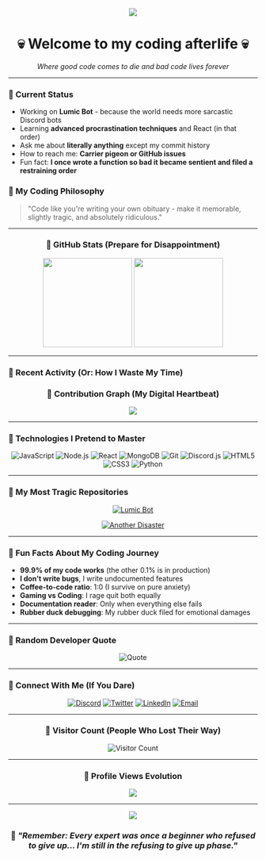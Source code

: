 <div align="center">
  <img src="https://capsule-render.vercel.app/api?type=waving&color=gradient&customColorList=12,13,14,15,16&height=200&section=header&text=Quinn's%20Digital%20Graveyard&fontSize=40&fontColor=ffffff&animation=twinkling" />
</div>

<div align="center">
  <h1>💀 Welcome to my coding afterlife 💀</h1>
  <p><em>Where good code comes to die and bad code lives forever</em></p>
</div>

---

### 🌸 Current Status
- Working on **Lumic Bot** - because the world needs more sarcastic Discord bots
- Learning **advanced procrastination techniques** and React (in that order)
- Ask me about **literally anything** except my commit history
-  How to reach me: **Carrier pigeon or GitHub issues**
- Fun fact: **I once wrote a function so bad it became sentient and filed a restraining order**

### 🌸 My Coding Philosophy
> "Code like you're writing your own obituary - make it memorable, slightly tragic, and absolutely ridiculous."

---

<div align="center">
  
### 🌸 GitHub Stats (Prepare for Disappointment)

<img height="180em" src="https://github-readme-stats.vercel.app/api?username=caricaly&show_icons=true&hide_border=true&count_private=true&include_all_commits=true&theme=radical&bg_color=0d1117&title_color=ff69b4&icon_color=ffb6c1&text_color=ffc0cb" />

<img height="180em" src="https://github-readme-stats.vercel.app/api/top-langs/?username=caricaly&layout=compact&hide_border=true&theme=radical&bg_color=0d1117&title_color=ff69b4&text_color=ffc0cb" />

</div>

---

### 🌸 Recent Activity (Or: How I Waste My Time)

<!--START_SECTION:activity-->
<!--END_SECTION:activity-->

<div align="center">
  
### 🌸 Contribution Graph (My Digital Heartbeat)

<img src="https://activity-graph.herokuapp.com/graph?username=caricaly&theme=react-dark&hide_border=true&bg_color=0d1117&color=ff69b4&line=ffb6c1&point=ffc0cb" />

</div>

---

### 🌸 Technologies I Pretend to Master

<div align="center">

![JavaScript](https://img.shields.io/badge/-JavaScript-ff69b4?style=flat-square&logo=javascript&logoColor=white)
![Node.js](https://img.shields.io/badge/-Node.js-ffb6c1?style=flat-square&logo=node.js&logoColor=white)
![React](https://img.shields.io/badge/-React-ffc0cb?style=flat-square&logo=react&logoColor=white)
![MongoDB](https://img.shields.io/badge/-MongoDB-ff69b4?style=flat-square&logo=mongodb&logoColor=white)
![Git](https://img.shields.io/badge/-Git-ffb6c1?style=flat-square&logo=git&logoColor=white)
![Discord.js](https://img.shields.io/badge/-Discord.js-ffc0cb?style=flat-square&logo=discord&logoColor=white)
![HTML5](https://img.shields.io/badge/-HTML5-ff69b4?style=flat-square&logo=html5&logoColor=white)
![CSS3](https://img.shields.io/badge/-CSS3-ffb6c1?style=flat-square&logo=css3&logoColor=white)
![Python](https://img.shields.io/badge/-Python-ffc0cb?style=flat-square&logo=python&logoColor=white)

</div>

---

### 🌸 My Most Tragic Repositories

<div align="center">

[![Lumic Bot](https://github-readme-stats.vercel.app/api/pin/?username=caricaly&repo=lumic-bot&theme=radical&bg_color=0d1117&title_color=ff69b4&text_color=ffc0cb&icon_color=ffb6c1&hide_border=true)](https://github.com/caricaly/lumic-bot)

[![Another Disaster](https://github-readme-stats.vercel.app/api/pin/?username=caricaly&repo=another-repo&theme=radical&bg_color=0d1117&title_color=ff69b4&text_color=ffc0cb&icon_color=ffb6c1&hide_border=true)](https://github.com/caricaly/another-repo)

</div>

---

### 🌸 Fun Facts About My Coding Journey

- **99.9% of my code works** (the other 0.1% is in production)
- **I don't write bugs**, I write undocumented features
- **Coffee-to-code ratio**: 1:0 (I survive on pure anxiety)
- **Gaming vs Coding**: I rage quit both equally
- **Documentation reader**: Only when everything else fails
- **Rubber duck debugging**: My rubber duck filed for emotional damages
---

### 🌸 Random Developer Quote

<div align="center">

![Quote](https://quotes-github-readme.vercel.app/api?type=horizontal&theme=radical&quote=Programming%20is%20like%20writing%20a%20book...%20except%20if%20you%20miss%20out%20a%20single%20comma%20on%20page%20126%20the%20whole%20thing%20makes%20no%20damn%20sense.&author=Anonymous%20Developer&color=ff69b4)

</div>

---

### 🌸 Connect With Me (If You Dare)

<div align="center">

[![Discord](https://img.shields.io/badge/-Discord-ff69b4?style=for-the-badge&logo=discord&logoColor=white)](https://discord.gg/yourserver)
[![Twitter](https://img.shields.io/badge/-Twitter-ffb6c1?style=for-the-badge&logo=twitter&logoColor=white)](https://twitter.com/caricaly)
[![LinkedIn](https://img.shields.io/badge/-LinkedIn-ffc0cb?style=for-the-badge&logo=linkedin&logoColor=white)](https://linkedin.com/in/caricaly)
[![Email](https://img.shields.io/badge/-Email-ff69b4?style=for-the-badge&logo=gmail&logoColor=white)](mailto:your.email@example.com)

</div>

---

<div align="center">
  
### 🌸 Visitor Count (People Who Lost Their Way)

![Visitor Count](https://profile-counter.glitch.me/caricaly/count.svg?color=ff69b4)

</div>

---

<div align="center">
  
### 🌸 Profile Views Evolution

![](https://komarev.com/ghpvc/?username=caricaly&color=ff69b4&style=flat-square&label=Profile+Views+(Victims))

</div>

---

<div align="center">
  
<img src="https://capsule-render.vercel.app/api?type=waving&color=gradient&customColorList=12,13,14,15,16&height=100&section=footer&text=Thanks%20for%20visiting%20my%20digital%20disaster!&fontSize=20&fontColor=ffffff&animation=twinkling" />

### 🌸 *"Remember: Every expert was once a beginner who refused to give up... I'm still in the refusing to give up phase."*

</div>
